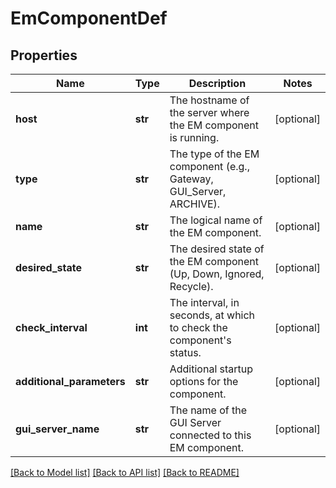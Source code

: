 # EmComponentDef

## Properties
Name | Type | Description | Notes
------------ | ------------- | ------------- | -------------
**host** | **str** | The hostname of the server where the EM component is running. | [optional] 
**type** | **str** | The type of the EM component (e.g., Gateway, GUI_Server, ARCHIVE). | [optional] 
**name** | **str** | The logical name of the EM component. | [optional] 
**desired_state** | **str** | The desired state of the EM component (Up, Down, Ignored, Recycle). | [optional] 
**check_interval** | **int** | The interval, in seconds, at which to check the component&#x27;s status. | [optional] 
**additional_parameters** | **str** | Additional startup options for the component. | [optional] 
**gui_server_name** | **str** | The name of the GUI Server connected to this EM component. | [optional] 

[[Back to Model list]](../README.md#documentation-for-models) [[Back to API list]](../README.md#documentation-for-api-endpoints) [[Back to README]](../README.md)

